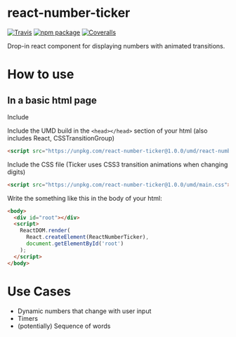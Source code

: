 # react-number-ticker

[![Travis][build-badge]][build]
[![npm package][npm-badge]][npm]
[![Coveralls][coveralls-badge]][coveralls]

Drop-in react component for displaying numbers with animated transitions.

[build-badge]: https://img.shields.io/travis/user/repo/master.png?style=flat-square
[build]: https://travis-ci.org/user/repo

[npm-badge]: https://img.shields.io/npm/v/npm-package.png?style=flat-square
[npm]: https://www.npmjs.org/package/npm-package

[coveralls-badge]: https://img.shields.io/coveralls/user/repo/master.png?style=flat-square
[coveralls]: https://coveralls.io/github/user/repo


# How to use 

## In a basic html page

Include 

Include the UMD build in the `<head></head>` section of your html (also includes React, CSSTransitionGroup)

```html
<script src="https://unpkg.com/react-number-ticker@1.0.0/umd/react-number-ticker.min.js"></script>
```

Include the CSS file (Ticker uses CSS3 transition animations when changing digits)

```html
<script src="https://unpkg.com/react-number-ticker@1.0.0/umd/main.css"></script>
```

Write the something like this in the body of your html:

```html
<body>
  <div id="root"></div>
  <script>
    ReactDOM.render(
      React.createElement(ReactNumberTicker),
      document.getElementById('root')
    );
  </script>
</body>
```

# Use Cases

- Dynamic numbers that change with user input 
- Timers
- (potentially) Sequence of words